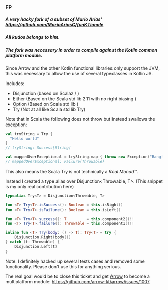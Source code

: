 ### FP
##### A very hacky fork of a subset of Mario Arias' https://github.com/MarioAriasC/funKTionale
##### All kudos belongs to him.
##### The fork was necessary in order to compile against the Kotlin common platform module.
Since Arrow and the other Kotlin functional libraries only support the JVM,
this was necessary to allow the use of several typeclasses in Kotlin JS.

Includes:
* Disjunction (based on Scalaz \/ )
* Either (Based on the Scala std lib 2.11 with no right biasing )
* Option (Based on Scala std lib )
* Try (Not at all like Scala std lib Try)

Note that in Scala the following does not throw but instead swallows the exception:
```scala
val tryString = Try {
  "Hello world"
}
// tryString: Success[String]

val mappedOverExceptional = tryString.map { throw new Exception("Bang!!") }
// mappedOverExceptional: Failure(Throwable)
```

This also means the Scala Try is not technically a *Real Monad&trade;*.

Instead I created a type alias over Disjunction<Throwable, T>. 
(This snippet is my only real contribution here)
```kotlin
typealias Try<T> = Disjunction<Throwable, T>

fun <T> Try<T>.isSuccess(): Boolean = this.isRight()
fun <T> Try<T>.isFailure(): Boolean = this.isLeft()

fun <T> Try<T>.success(): T         = this.component2()!!
fun <T> Try<T>.failure(): Throwable = this.component1()!!

inline fun <T> Try(body: () -> T): Try<T> = try {
    Disjunction.Right(body())
} catch (t: Throwable) {
    Disjunction.Left(t)
}
```

Note:
I definitely hacked up several tests cases and removed some functionality.
Please don't use this for anything serious.

The real goal would be to close this ticket and get [Arrow](https://github.com/arrow-kt/arrow) to become a multiplatform module:
https://github.com/arrow-kt/arrow/issues/1007
